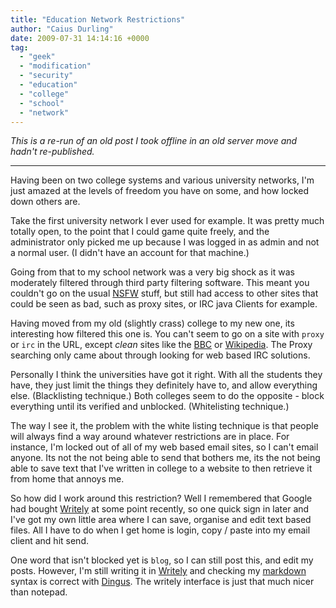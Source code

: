 ```yaml
---
title: "Education Network Restrictions"
author: "Caius Durling"
date: 2009-07-31 14:14:16 +0000
tag:
  - "geek"
  - "modification"
  - "security"
  - "education"
  - "college"
  - "school"
  - "network"
---
```


*This is a re-run of an old post I took offline in an old server move and hadn't re-published.*

* * *

Having been on two college systems and various university networks, I'm just amazed at the levels of freedom you have on some, and how locked down others are. 

Take the first university network I ever used for example.  It was pretty much totally open, to the point that I could game quite freely, and the administrator only picked me up because I was logged in as admin and not a normal user.  (I didn't have an account for that machine.) 

Going from that to my school network was a very big shock as it was moderately filtered through third party filtering software.  This meant you couldn't go on the usual [NSFW][] stuff, but still had access to other sites that could be seen as bad, such as proxy sites, or IRC java Clients for example. 

Having moved from my old (slightly crass) college to my new one, its interesting how filtered this one is.  You can't seem to go on a site with `proxy` or `irc` in the URL, except *clean* sites like the [BBC][] or [Wikipedia][wk].  The Proxy searching only came about through looking for web based IRC solutions. 

Personally I think the universities have got it right.  With all the students they have, they just limit the things they definitely have to, and allow everything else.  (Blacklisting technique.)  Both colleges seem to do the opposite - block everything until its verified and unblocked.  (Whitelisting technique.) 

The way I see it, the problem with the white listing technique is that people will always find a way around whatever restrictions are in place.  For instance, I'm locked out of all of my web based email sites, so I can't email anyone.  Its not the not being able to send that bothers me, its the not being able to save text that I've written in college to a website to then retrieve it from home that annoys me.

So how did I work around this restriction?  Well I remembered that Google had bought [Writely][] at some point recently, so one quick sign in later and I've got my own little area where I can save, organise and edit text based files.  All I have to do when I get home is login, copy / paste into my email client and hit send. 

One word that isn't blocked yet is `blog`, so I can still post this, and edit my posts.  However, I'm still writing it in [Writely][] and checking my [markdown][] syntax is correct with [Dingus][].  The writely interface is just that much nicer than notepad.


[NSFW]: http://en.wikipedia.org/wiki/NSFW "Not Safe for Work" 
[BBC]: http://www.bbc.co.uk/ "British Broadcasting Corporation" 
[wk]: http://wikipedia.org/ "Wikipedia in English" 
[Writely]: http://writely.com/ "Collaborative Writing on the web" 
[markdown]: http://daringfireball.net/projects/markdown/ "Markup HTML without HTML" 
[Dingus]: http://daringfireball.net/projects/markdown/dingus/ "Preview and Practice MarkDown & SmartyPants" 

